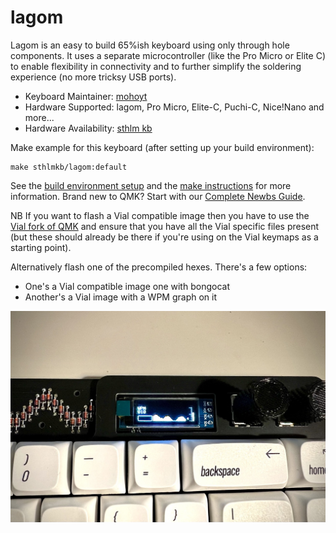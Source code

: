 # lagom

Lagom is an easy to build 65%ish keyboard using only through hole components. It uses a separate microcontroller (like the Pro Micro or Elite C) to enable flexibility in connectivity and to further simplify the soldering experience (no more tricksy USB ports).

* Keyboard Maintainer: [mohoyt](https://github.com/mohoyt)
* Hardware Supported: lagom, Pro Micro, Elite-C, Puchi-C, Nice!Nano and more...
* Hardware Availability: [sthlm kb](https://sthlmkb.com)

Make example for this keyboard (after setting up your build environment):

    make sthlmkb/lagom:default

See the [build environment setup](https://docs.qmk.fm/#/getting_started_build_tools) and the [make instructions](https://docs.qmk.fm/#/getting_started_make_guide) for more information. Brand new to QMK? Start with our [Complete Newbs Guide](https://docs.qmk.fm/#/newbs).

NB If you want to flash a Vial compatible image then you have to use the [Vial fork of QMK](https://github.com/vial-kb/vial-qmk) and ensure that you have all the Vial specific files present (but these should already be there if you're using on the Vial keymaps as a starting point).

Alternatively flash one of the precompiled hexes. There's a few options:
* One's a Vial compatible image one with bongocat
* Another's a Vial image with a WPM graph on it

![wpm graph](../img/wpmhud.jpeg "lagom")
